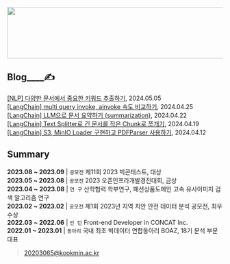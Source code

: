 
<a href="https://github.com/devxb/gitanimals">
  <img src="https://render.gitanimals.org/lines/{noooey}?pet-id=1" width="1000" height="120"/>
</a>

Blog____✍️  
---

[[NLP] 다양한 문서에서 중요한 키워드 추출하기](https://noooey.tistory.com/86), 2024.05.05 <br/> 
[[LangChain] multi query invoke, ainvoke 속도 비교하기](https://noooey.tistory.com/85), 2024.04.25 <br/> 
[[LangChain] LLM으로 문서 요약하기 (summarization)](https://noooey.tistory.com/84), 2024.04.22 <br/> 
[[LangChain] Text Splitter로 긴 문서를 작은 Chunk로 쪼개기](https://noooey.tistory.com/83), 2024.04.19 <br/> 
[[LangChain] S3, MinIO Loader 구현하고 PDFParser 사용하기](https://noooey.tistory.com/82), 2024.04.12 <br/> 


Summary  
---
**2023.08 ~ 2023.09** | `공모전`  제11회 2023 빅콘테스트, 대상  
**2023.05 ~ 2023.08** | `공모전`  2023 오픈인프라개발경진대회, 금상  
**2023.04 ~ 2023.08** | `연 구`  산학협력 학부연구,  패션상품도메인 고속 유사이미지 검색 알고리즘 연구  
**2023.02 ~ 2023.02** | `공모전`  제1회 2023년 지역 치안 안전 데이터 분석 공모전, 최우수상  
**2022.03 ~ 2022.06** | `인 턴`  Front-end Developer in CONCAT Inc.  
**2022.01 ~ 2023.01** | `동아리` 국내 최초 빅데이터 연합동아리 BOAZ, 18기 분석 부문 대표

> 20203065@kookmin.ac.kr